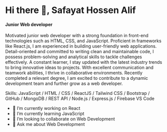 
# Hi there 👋, Safayat Hossen Alif
#### Junior Web developer



Motivated junior web developer with a strong foundation in front-end technologies such as HTML, CSS, and JavaScript. Proficient in frameworks like React.js, I am experienced in building user-friendly web applications. Detail-oriented and committed to writing clean and maintainable code, I possess problem-solving and analytical skills to tackle challenges effectively. A constant learner, I stay updated with the latest industry trends to bring innovative ideas to projects. With excellent communication and teamwork abilities, I thrive in collaborative environments. Recently completed a relevant degree, I am excited to contribute to a dynamic development team and further grow as a web developer.

Skills: JavaScript / HTML / CSS / ReactJS / Tailwind CSS / Bootstrap / GitHub / MongoDB / REST API / Node.js / Express.js / Firebase VS Code

- 🔭 I’m currently working on React  
- 🌱 I’m currently learning JavaScript 
- 👯 I’m looking to collaborate on Web Development  
- 💬 Ask me about Web Development 
